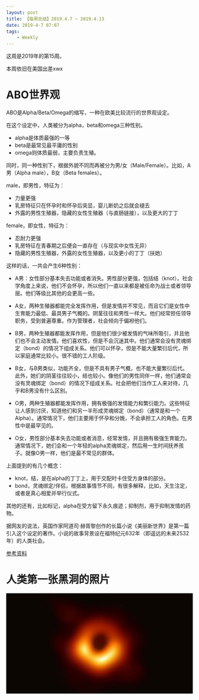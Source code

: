 ```yaml
---
layout: post
title: 【每周总结】2019.4.7 ~ 2019.4.13
date: 2019-4-7 07:07
tags:
    - Weekly
---
```


这周是2019年的第15周。

本周依旧在美国出差xwx

# ABO世界观

ABO是Alpha/Beta/Omega的缩写，一种在欧美比较流行的世界观设定。

在这个设定中，人类被分为alpha，beta和omega三种性别。

* alpha是体质最强的一等
* beta是最常见最平庸的性别
* omega则体质最弱，主要负责生殖。

同时，同一种性别下，根据外貌不同而再被分为男/女（Male/Female）。比如，A男（Alpha male），B女（Beta females）。

male，即男性，特征为：

* 力量更强
* 乳房特征只在怀孕时和怀孕后突显，婴儿断奶之后就会褪去
* 外露的男性生殖器，隐藏的女性生殖器（与直肠链接），以及更大的丁丁

female，即女性，特征为：

* 忍耐力更强
* 乳房特征在青春期之后便会一直存在（与现实中女性无异）
* 隐藏的男性生殖器，外露的女性生殖器，以及更小的丁丁（扶她）

这样的话，一共会产生6种性别：

* A男：女性部分基本失去功能或者消失。男性部分更强，包括结（knot）。社会学角度上来说，他们不会怀孕，所以他们一直以来都是被任命为战士或者领导层。他们等级比其他的会更高一些。

* A女，两种生殖器都能完全发挥作用，但是发情并不常见，而且它们是女性中生育能力最低、最具男子气概的。阴茎往往和男性一样大。他们经常担任领导职务，受到普遍尊重。作为管理者，社会倾向于偏袒他们。

* B男，两种生殖器都能发挥作用，但是他们很少被发情的气味所吸引，并且他们也不会主动发情。他们喜欢性，但是不会沉迷其中。他们通常会没有灵魂绑定（bond）的情况下组成关系。他们可以怀孕，但是不能大量繁衍后代，所以家庭通常比较小。很不错的工人阶级。

* B女，与B男类似，功能齐全，但是不具有男子气概，也不能大量繁衍后代。此外，她们的阴茎往往较小，结也较小。像他们的男性同伴一样，他们通常会没有灵魂绑定（bond）的情况下组成关系。社会把他们当作工人来对待，几乎和B男没有什么区别。

* O男，两种生殖器都能发挥作用，拥有极强的发情能力和繁衍能力。这些特征让人感到讨厌，知道他们和另一半形成灵魂绑定（bond）（通常是和一个Alpha）。通常情况下，他们主要用于怀孕和分娩，不会承担工人的角色。在男性中是最罕见的。

* O女，男性部分基本失去功能或者消息，经常发情，并且拥有极强生育能力。通常情况下，她们会和一个年轻的alpha灵魂绑定，然后用一生时间抚养孩子。就像O男一样，他们是最不常见的群体。

上面提到的有几个概念：

* knot，结，是在alpha的丁丁上，用于交配时卡住受方身体的部分。
* bond，灵魂绑定/伴侣，根据故事情节不同，有很多解释，比如，天生注定，或者是真心相爱并举行仪式。

其他的还有，比如标记，alpha在受方留下永久痕迹；抑制剂，用于抑制发情的药物。

据网友的说法，英国作家阿道司·赫胥黎创作的长篇小说《美丽新世界》是第一篇引入这个设定的著作。小说的故事背景设在福特纪元632年（即遥远的未来2532年）的人类社会。

[参考资料](https://velvet-mace.livejournal.com/346617.html)

# 人类第一张黑洞的照片

![BlackHole](https://raw.githubusercontent.com/plusplus7/solutions/master/weekly/2019/miscs/week15/041019_LG-EV-MT_EHT_feat.jpg)